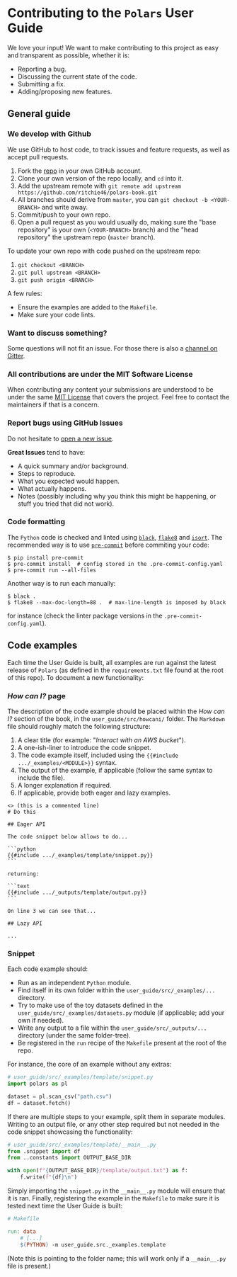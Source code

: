 # Contributing to the `Polars` User Guide

We love your input! We want to make contributing to this project as easy and transparent as possible, whether it is:

- Reporting a bug.
- Discussing the current state of the code.
- Submitting a fix.
- Adding/proposing new features.

## General guide

### We develop with Github

We use GitHub to host code, to track issues and feature requests, as well as accept pull requests.

1. Fork the [repo](https://github.com/ritchie46/polars-book.git) in your own GitHub account.
2. Clone your own version of the repo locally, and `cd` into it.
3. Add the upstream remote with `git remote add upstream https://github.com/ritchie46/polars-book.git`
4. All branches should derive from `master`, you can `git checkout -b <YOUR-BRANCH>` and write away.
5. Commit/push to your own repo.
6. Open a pull request as you would usually do, making sure the "base repository" is your own (`<YOUR-BRANCH>` branch) and the "head repository" the upstream repo (`master` branch).

To update your own repo with code pushed on the upstream repo:

1. `git checkout <BRANCH>`
2. `git pull upstream <BRANCH>`
3. `git push origin <BRANCH>`

A few rules:

- Ensure the examples are added to the `Makefile`.
- Make sure your code lints.

### Want to discuss something?

Some questions will not fit an issue.
For those there is also a [channel on Gitter](https://gitter.im/polars-rs/community).

### All contributions are under the MIT Software License

When contributing any content your submissions are understood to be under the same [MIT License](http://choosealicense.com/licenses/mit/) that covers the project. 
Feel free to contact the maintainers if that is a concern.

### Report bugs using GitHub Issues

Do not hesitate to [open a new issue](https://github.com/ritchie46/polars-book/issues/new/choose).

**Great Issues** tend to have:

- A quick summary and/or background.
- Steps to reproduce.
- What you expected would happen.
- What actually happens.
- Notes (possibly including why you think this might be happening, or stuff you tried that did not work).

### Code formatting

The `Python` code is checked and linted using [`black`](https://github.com/psf/black), [`flake8`](https://gitlab.com/pycqa/flake8) and [`isort`](https://pycqa.github.io/isort/).
The recommended way is to use [`pre-commit`](https://pre-commit.com/) before commiting your code:

```shell
$ pip install pre-commit
$ pre-commit install  # config stored in the .pre-commit-config.yaml
$ pre-commit run --all-files
```

Another way is to run each manually:

```shell
$ black .
$ flake8 --max-doc-length=88 .  # max-line-length is imposed by black
```

for instance (check the linter package versions in the `.pre-commit-config.yaml`).

## Code examples

Each time the User Guide is built, all examples are run against the latest release of `Polars` (as defined in the `requirements.txt` file found at the root of this repo).
To document a new functionality:

### *How can I?* page

The description of the code example should be placed within the *How can I?* section of the book, in the `user_guide/src/howcani/` folder.
The `Markdown` file should roughly match the following structure:

1. A clear title (for example: "*Interact with an AWS bucket*").
2. A one-ish-liner to introduce the code snippet.
3. The code example itself, included using the `{{#include .../_examples/<MODULE>}}` syntax.
4. The output of the example, if applicable (follow the same syntax to include the file).
5. A longer explanation if required.
6. If applicable, provide both eager and lazy examples.

````text
<> (this is a commented line)
# Do this

## Eager API

The code snippet below allows to do...

```python
{{#include .../_examples/template/snippet.py}}
```

returning:

```text
{{#include .../_outputs/template/output.py}}
```

On line 3 we can see that...

## Lazy API

...
````

### Snippet

Each code example should:

- Run as an independent `Python` module.
- Find itself in its own folder within the `user_guide/src/_examples/...` directory.
- Try to make use of the toy datasets defined in the `user_guide/src/_examples/datasets.py` module (if applicable; add your own if needed).
- Write any output to a file within the `user_guide/src/_outputs/...` directory (under the same folder-tree).
- Be registered in the `run` recipe of the `Makefile` present at the root of the repo.

For instance, the core of an example without any extras:

```python
# user_guide/src/_examples/template/snippet.py
import polars as pl

dataset = pl.scan_csv("path.csv")
df = dataset.fetch()
```

If there are multiple steps to your example, split them in separate modules.
Writing to an output file, or any other step required but not needed in the code snippet showcasing the functionality:

```python
# user_guide/src/_examples/template/__main__.py
from .snippet import df
from ..constants import OUTPUT_BASE_DIR

with open(f"{OUTPUT_BASE_DIR}/template/output.txt") as f:
    f.write(f"{df}\n")
```

Simply importing the `snippet.py` in the `__main__.py` module will ensure that it is ran.
Finally, registering the example in the `Makefile` to make sure it is tested next time the User Guide is built:

```makefile
# Makefile

run: data
	# [...]
	$(PYTHON) -m user_guide.src._examples.template
```

(Note this is pointing to the folder name; this will work only if a `__main__.py` file is present.)
